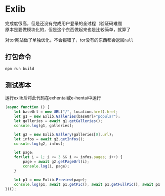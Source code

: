 # Exlib
完成度很高，但是还没有完成用户登录的全过程（验证码难绷  
原本是要做模块化的，但是这个东西做起来也是比较简单，就算了  

对tor网站做了单独优化，不会报错了，tor没有的东西都会返回`null`  

## 打包命令
```bash
npm run build
```

## 测试脚本
运行exlib后将此代码在exhentai或e-hentai中运行
```javascript
(async function () {
    let baseUrl = new URL("/", location.href).href;
    let g1 = new Exlib.Galleries(baseUrl+"popular");
    let galleries = await g1.getGalleries();
    console.log(g1, galleries);

    let g2 = new Exlib.Gallery(galleries[0].url);
    let infos = await g2.getInfos();
    console.log(g2, infos);

    let page;
    for(let i = 1; i <= 3 && i <= infos.pages; i++) {
        page = await g2.getPageUrl(i);
        console.log(i, page);
    }

    let p1 = new Exlib.Preview(page);
    console.log(p1, await p1.getPic(), await p1.getFullPic(), await p1.getSparePageUrl());
})();
```